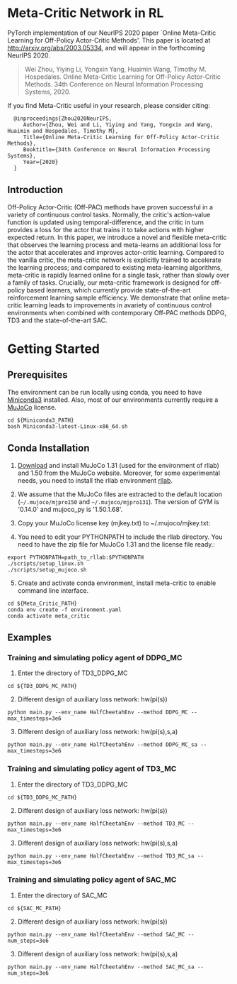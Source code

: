 # Meta-Critic  Network in RL

PyTorch implementation of our NeurIPS 2020 paper `Online Meta-Critic Learning for Off-Policy Actor-Critic Methods'. This paper is located at http://arxiv.org/abs/2003.05334, and will appear in the forthcoming NeurIPS 2020.

> Wei Zhou, Yiying Li, Yongxin Yang, Huaimin Wang, Timothy M. Hospedales. Online Meta-Critic Learning for Off-Policy Actor-Critic Methods. 
34th Conference on Neural Information Processing Systems, 2020.


If you find Meta-Critic useful in your research, please consider citing:
```
  @inproceedings{Zhou2020NeurIPS,
     Author={Zhou, Wei and Li, Yiying and Yang, Yongxin and Wang, Huaimin and Hospedales, Timothy M},
     Title={Online Meta-Critic Learning for Off-Policy Actor-Critic Methods},
     Booktitle={34th Conference on Neural Information Processing Systems},
     Year={2020}
  }
```

## Introduction
Off-Policy Actor-Critic (Off-PAC) methods have proven successful in a variety of continuous control tasks. Normally, the critic's action-value function is updated using temporal-difference, and the critic in turn provides a loss for the actor that trains it to take actions with higher expected return. In this paper, we introduce a novel and flexible meta-critic that observes the learning process and meta-learns an additional loss for the actor that accelerates and improves actor-critic learning. Compared to the vanilla critic, the meta-critic network is explicitly trained to accelerate the learning process; and compared to existing meta-learning algorithms, meta-critic is rapidly learned online for a single task, rather than slowly over a family of tasks. Crucially, our meta-critic framework is designed for off-policy based learners, which currently provide state-of-the-art reinforcement learning sample efficiency. We demonstrate that online meta-critic learning leads to improvements in avariety of continuous control environments when combined with contemporary Off-PAC methods DDPG, TD3 and the state-of-the-art SAC. 

# Getting Started

## Prerequisites

The environment can be run locally using conda, you need to have [Miniconda3](https://conda.io/projects/conda/en/latest/user-guide/install/linux.html#install-linux-silent) installed. Also, most of our environments currently require a [MuJoCo](https://www.roboti.us/license.html) license.
```
cd ${Miniconda3_PATH}
bash Miniconda3-latest-Linux-x86_64.sh
```

## Conda Installation

1.  [Download](https://www.roboti.us/index.html) and install MuJoCo 1.31 (used for the environment of rllab) and 1.50 from the MuJoCo website. Moreover, for some experimental needs, you need to install the rllab environment [rllab](https://rllab.readthedocs.io/en/latest/index.html).

2.  We assume that the MuJoCo files are extracted to the default location (`~/.mujoco/mjpro150` and `~/.mujoco/mjpro131`). The version of GYM is '0.14.0' and mujoco_py is '1.50.1.68'.

3.  Copy your MuJoCo license key (mjkey.txt) to ~/.mujoco/mjkey.txt:

4. You need to edit your PYTHONPATH to include the rllab directory. You need to have the zip file for MuJoCo 1.31 and the license file ready.:
```
export PYTHONPATH=path_to_rllab:$PYTHONPATH
./scripts/setup_linux.sh
./scripts/setup_mujoco.sh
```

5.  Create and activate conda environment, install meta-critic to enable command line interface.
```
cd ${Meta_Critic_PATH}
conda env create -f environment.yaml
conda activate meta_critic
```

## Examples
### Training and simulating policy agent of DDPG_MC
1.  Enter the directory of TD3_DDPG_MC

```
cd ${TD3_DDPG_MC_PATH}
```
2.  Different design of auxiliary loss network: hw(pi(s))
```
python main.py --env_name HalfCheetahEnv --method DDPG_MC --max_timesteps=3e6
```

3.  Different design of auxiliary loss network: hw(pi(s),s,a)
```
python main.py --env_name HalfCheetahEnv --method DDPG_MC_sa --max_timesteps=3e6
```

### Training and simulating policy agent of TD3_MC
1.  Enter the directory of TD3_DDPG_MC

```
cd ${TD3_DDPG_MC_PATH}
```
2.  Different design of auxiliary loss network: hw(pi(s))
```
python main.py --env_name HalfCheetahEnv --method TD3_MC --max_timesteps=3e6
```

3.  Different design of auxiliary loss network: hw(pi(s),s,a)
```
python main.py --env_name HalfCheetahEnv --method TD3_MC_sa --max_timesteps=3e6
```

### Training and simulating policy agent of SAC_MC
1.  Enter the directory of SAC_MC

```
cd ${SAC_MC_PATH}
```
2.  Different design of auxiliary loss network: hw(pi(s))
```
python main.py --env_name HalfCheetahEnv --method SAC_MC --num_steps=3e6
```

3.  Different design of auxiliary loss network: hw(pi(s),s,a)
```
python main.py --env_name HalfCheetahEnv --method SAC_MC_sa --num_steps=3e6
```
